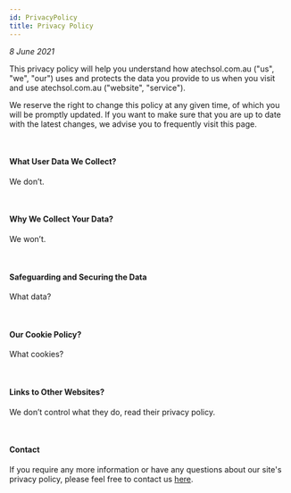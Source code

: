 ```yaml
---
id: PrivacyPolicy
title: Privacy Policy
---
```


<i>8 June 2021</i>

This privacy policy will help you understand how atechsol.com.au ("us", "we", "our") uses and protects the data you provide to us when you visit and use atechsol.com.au ("website", "service").

We reserve the right to change this policy at any given time, of which you will be promptly updated. If you want to make sure that you are up to date with the latest changes, we advise you to frequently visit this page.

<br/>

#### What User Data We Collect?

We don’t.

<br/>

#### Why We Collect Your Data?

We won’t.

<br/>

#### Safeguarding and Securing the Data

What data?

<br/>

#### Our Cookie Policy?

What cookies?

<br/>

#### Links to Other Websites?

We don’t control what they do, read their privacy policy.

<br/>

#### Contact

If you require any more information or have any questions about our site's privacy policy, please feel free to contact us [here](about/Contact.md).
